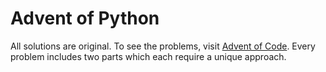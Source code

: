 # Advent of Python

All solutions are original. To see the problems, visit [Advent of Code](http://adventofcode.com/). Every problem includes two parts which each require a unique approach. 

